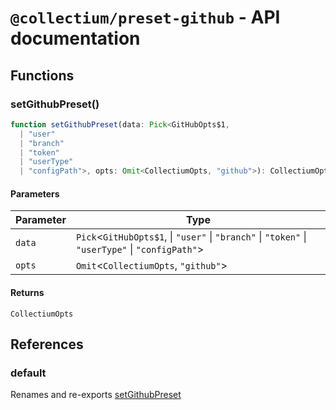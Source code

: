 # `@collectium/preset-github` - API documentation

## Functions

### setGithubPreset()

```ts
function setGithubPreset(data: Pick<GitHubOpts$1, 
  | "user"
  | "branch"
  | "token"
  | "userType"
  | "configPath">, opts: Omit<CollectiumOpts, "github">): CollectiumOpts
```

#### Parameters

| Parameter | Type |
| ------ | ------ |
| `data` | `Pick`\<`GitHubOpts$1`, \| `"user"` \| `"branch"` \| `"token"` \| `"userType"` \| `"configPath"`\> |
| `opts` | `Omit`\<`CollectiumOpts`, `"github"`\> |

#### Returns

`CollectiumOpts`

## References

### default

Renames and re-exports [setGithubPreset](#setgithubpreset)

